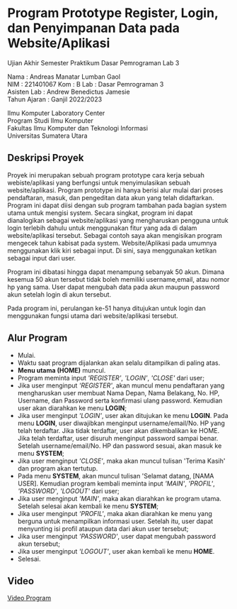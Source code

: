 # Program Prototype Register, Login, dan Penyimpanan Data pada Website/Aplikasi
Ujian Akhir Semester Praktikum Dasar Pemrograman Lab 3  

Nama : Andreas Manatar Lumban Gaol  
NIM  : 221401067
Kom  : B
Lab  : Dasar Pemrograman 3  
Asisten Lab : Andrew Benedictus Jamesie  
Tahun Ajaran : Ganjil 2022/2023  

Ilmu Komputer Laboratory Center  
Program Studi Ilmu Komputer  
Fakultas Ilmu Komputer dan Teknologi Informasi  
Universitas Sumatera Utara  

## Deskripsi Proyek
Proyek ini merupakan sebuah program prototype cara kerja sebuah webiste/aplikasi yang berfungsi untuk menyimulasikan sebuah website/aplikasi. Program prototype ini hanya berisi alur mulai dari proses pendaftaran, masuk, dan pengeditan data akun yang telah didaftarkan. Program ini dapat diisi dengan sub program tambahan pada bagian system utama untuk mengisi system. Secara singkat, program ini dapat dianalogikan sebagai website/aplikasi yang mengharuskan pengguna untuk login terlebih dahulu untuk menggunakan fitur yang ada di dalam website/aplikasi tersebut. Sebagai contoh saya akan mengisikan program mengecek tahun kabisat pada system. Website/Aplikasi pada umumnya menggunakan klik kiri sebagai input. Di sini, saya menggunakan ketikan sebagai input dari user.

Program ini dibatasi hingga dapat menampung sebanyak 50 akun. Dimana kesemua 50 akun tersebut tidak boleh memiliki username,email, atau nomor hp yang sama. User dapat mengubah data pada akun maupun password akun setelah login di akun tersebut. 

Pada program ini, perulangan ke-51 hanya ditujukan untuk login dan menggunakan fungsi utama dari website/aplikasi tersebut.

## Alur Program
- Mulai.
- Waktu saat program dijalankan akan selalu ditampilkan di paling atas.
- **Menu utama (HOME)** muncul.
- Program meminta input _'REGISTER'_, _'LOGIN'_, _'CLOSE'_ dari user;
- Jika user menginput _'REGISTER'_, akan muncul menu pendaftaran yang mengharuskan user membuat Nama Depan, Nama Belakang, No. HP, Username, dan Password serta konfirmasi ulang password. Kemudian user akan diarahkan ke menu **LOGIN**;
- Jika user menginput _'LOGIN'_, user akan ditujukan ke menu **LOGIN**. Pada menu **LOGIN**, user diwajibkan menginput username/email/No. HP yang telah terdaftar. Jika tidak terdaftar, user akan dikembalikan ke HOME. Jika telah terdaftar, user disuruh menginput password sampai benar. Setelah username/email/No. HP dan password sesuai, akan masuk ke menu **SYSTEM**;
- Jika user menginput _'CLOSE'_, maka akan muncul tulisan 'Terima Kasih' dan program akan tertutup.
- Pada menu **SYSTEM**, akan muncul tulisan 'Selamat datang, [NAMA USER]. Kemudian program kembali meminta input _'MAIN'_, _'PROFIL'_, _'PASSWORD'_, _'LOGOUT'_ dari user;
- Jika user menginput _'MAIN'_, maka akan diarahkan ke program utama. Setelah selesai akan kembali ke menu **SYSTEM**;
- Jika user menginput _'PROFIL'_, maka akan diarahkan ke menu yang berguna untuk menampilkan informasi user. Setelah itu, user dapat menyunting isi profil ataupun data dari akun user tersebut;
- Jika user menginput _'PASSWORD'_, user dapat mengubah password akun tersebut;
- Jika user menginput _'LOGOUT'_, user akan kembali ke menu **HOME**.
- Selesai.

## Video
[Video Program](https://www.youtube.com "Program Prototype Register, Login, dan Penyimpanan Data pada Website/Aplikasi")